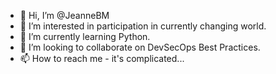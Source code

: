 - 👋 Hi, I’m @JeanneBM
- 👀 I’m interested in participation in currently changing world.
- 🌱 I’m currently learning Python.
- 💞️ I’m looking to collaborate on DevSecOps Best Practices.
- 📫 How to reach me - it's complicated...

<!---
JeanneBM/JeanneBM is a ✨ special ✨ repository because its `README.md` (this file) appears on your GitHub profile.
You can click the Preview link to take a look at your changes.
--->
